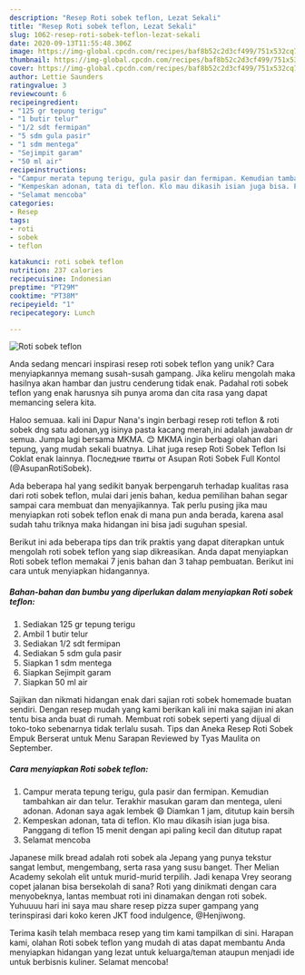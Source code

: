 ```yaml
---
description: "Resep Roti sobek teflon, Lezat Sekali"
title: "Resep Roti sobek teflon, Lezat Sekali"
slug: 1062-resep-roti-sobek-teflon-lezat-sekali
date: 2020-09-13T11:55:48.306Z
image: https://img-global.cpcdn.com/recipes/baf8b52c2d3cf499/751x532cq70/roti-sobek-teflon-foto-resep-utama.jpg
thumbnail: https://img-global.cpcdn.com/recipes/baf8b52c2d3cf499/751x532cq70/roti-sobek-teflon-foto-resep-utama.jpg
cover: https://img-global.cpcdn.com/recipes/baf8b52c2d3cf499/751x532cq70/roti-sobek-teflon-foto-resep-utama.jpg
author: Lettie Saunders
ratingvalue: 3
reviewcount: 6
recipeingredient:
- "125 gr tepung terigu"
- "1 butir telur"
- "1/2 sdt fermipan"
- "5 sdm gula pasir"
- "1 sdm mentega"
- "Sejimpit garam"
- "50 ml air"
recipeinstructions:
- "Campur merata tepung terigu, gula pasir dan fermipan. Kemudian tambahkan air dan telur. Terakhir masukan garam dan mentega, uleni adonan. Adonan saya agak lembek 😄 Diamkan 1 jam, ditutup kain bersih"
- "Kempeskan adonan, tata di teflon. Klo mau dikasih isian juga bisa. Panggang di teflon 15 menit dengan api paling kecil dan ditutup rapat"
- "Selamat mencoba"
categories:
- Resep
tags:
- roti
- sobek
- teflon

katakunci: roti sobek teflon 
nutrition: 237 calories
recipecuisine: Indonesian
preptime: "PT29M"
cooktime: "PT38M"
recipeyield: "1"
recipecategory: Lunch

---
```



![Roti sobek teflon](https://img-global.cpcdn.com/recipes/baf8b52c2d3cf499/751x532cq70/roti-sobek-teflon-foto-resep-utama.jpg)

Anda sedang mencari inspirasi resep roti sobek teflon yang unik? Cara menyiapkannya memang susah-susah gampang. Jika keliru mengolah maka hasilnya akan hambar dan justru cenderung tidak enak. Padahal roti sobek teflon yang enak harusnya sih punya aroma dan cita rasa yang dapat memancing selera kita.

Haloo semuaa. kali ini Dapur Nana&#39;s ingin berbagi resep roti teflon &amp; roti sobek dng satu adonan,yg isinya pasta kacang merah,ini adalah jawaban dr semua. Jumpa lagi bersama MKMA. 😊 MKMA ingin berbagi olahan dari tepung, yang mudah sekali buatnya. Lihat juga resep Roti Sobek Teflon Isi Coklat enak lainnya. Последние твиты от Asupan Roti Sobek Full Kontol (@AsupanRotiSobek).

Ada beberapa hal yang sedikit banyak berpengaruh terhadap kualitas rasa dari roti sobek teflon, mulai dari jenis bahan, kedua pemilihan bahan segar sampai cara membuat dan menyajikannya. Tak perlu pusing jika mau menyiapkan roti sobek teflon enak di mana pun anda berada, karena asal sudah tahu triknya maka hidangan ini bisa jadi suguhan spesial.


Berikut ini ada beberapa tips dan trik praktis yang dapat diterapkan untuk mengolah roti sobek teflon yang siap dikreasikan. Anda dapat menyiapkan Roti sobek teflon memakai 7 jenis bahan dan 3 tahap pembuatan. Berikut ini cara untuk menyiapkan hidangannya.

<!--inarticleads1-->

##### Bahan-bahan dan bumbu yang diperlukan dalam menyiapkan Roti sobek teflon:

1. Sediakan 125 gr tepung terigu
1. Ambil 1 butir telur
1. Sediakan 1/2 sdt fermipan
1. Sediakan 5 sdm gula pasir
1. Siapkan 1 sdm mentega
1. Siapkan Sejimpit garam
1. Siapkan 50 ml air


Sajikan dan nikmati hidangan enak dari sajian roti sobek homemade buatan sendiri. Dengan resep mudah yang kami berikan kali ini maka sajian ini akan tentu bisa anda buat di rumah. Membuat roti sobek seperti yang dijual di toko-toko sebenarnya tidak terlalu susah. Tips dan Aneka Resep Roti Sobek Empuk Berserat untuk Menu Sarapan Reviewed by Tyas Maulita on September. 

<!--inarticleads2-->

##### Cara menyiapkan Roti sobek teflon:

1. Campur merata tepung terigu, gula pasir dan fermipan. Kemudian tambahkan air dan telur. Terakhir masukan garam dan mentega, uleni adonan. Adonan saya agak lembek 😄 Diamkan 1 jam, ditutup kain bersih
1. Kempeskan adonan, tata di teflon. Klo mau dikasih isian juga bisa. Panggang di teflon 15 menit dengan api paling kecil dan ditutup rapat
1. Selamat mencoba


Japanese milk bread adalah roti sobek ala Jepang yang punya tekstur sangat lembut, mengembang, serta rasa yang susu banget. Ther Melian Academy sekolah elit untuk murid-murid terpilih. Jadi kenapa Vrey seorang copet jalanan bisa bersekolah di sana? Roti yang dinikmati dengan cara menyobeknya, lantas membuat roti ini dinamakan dengan roti sobek. Yuhuuuu hari ini saya mau share resep pizza super gampang yang terinspirasi dari koko keren JKT food indulgence, @Henjiwong. 

Terima kasih telah membaca resep yang tim kami tampilkan di sini. Harapan kami, olahan Roti sobek teflon yang mudah di atas dapat membantu Anda menyiapkan hidangan yang lezat untuk keluarga/teman ataupun menjadi ide untuk berbisnis kuliner. Selamat mencoba!
